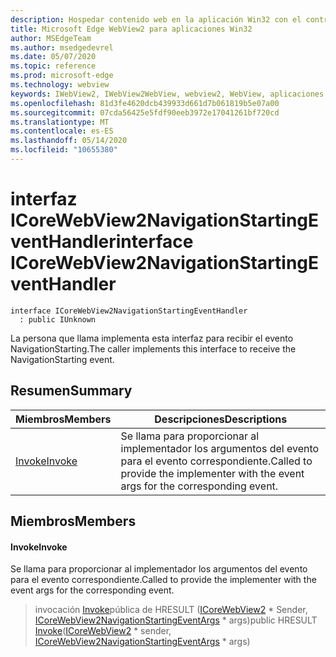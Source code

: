 ```yaml
---
description: Hospedar contenido web en la aplicación Win32 con el control Microsoft Edge WebView2
title: Microsoft Edge WebView2 para aplicaciones Win32
author: MSEdgeTeam
ms.author: msedgedevrel
ms.date: 05/07/2020
ms.topic: reference
ms.prod: microsoft-edge
ms.technology: webview
keywords: IWebView2, IWebView2WebView, webview2, WebView, aplicaciones Win32, Win32, Edge, ICoreWebView2, ICoreWebView2Controller, control de explorador, HTML Edge
ms.openlocfilehash: 81d3fe4620dcb439933d661d7b061819b5e07a00
ms.sourcegitcommit: 07cda56425e5fdf90eeb3972e17041261bf720cd
ms.translationtype: MT
ms.contentlocale: es-ES
ms.lasthandoff: 05/14/2020
ms.locfileid: "10655380"
---
```

# <span data-ttu-id="95963-104">interfaz ICoreWebView2NavigationStartingEventHandler</span><span class="sxs-lookup"><span data-stu-id="95963-104">interface ICoreWebView2NavigationStartingEventHandler</span></span> 

```
interface ICoreWebView2NavigationStartingEventHandler
  : public IUnknown
```

<span data-ttu-id="95963-105">La persona que llama implementa esta interfaz para recibir el evento NavigationStarting.</span><span class="sxs-lookup"><span data-stu-id="95963-105">The caller implements this interface to receive the NavigationStarting event.</span></span>

## <span data-ttu-id="95963-106">Resumen</span><span class="sxs-lookup"><span data-stu-id="95963-106">Summary</span></span>

 <span data-ttu-id="95963-107">Miembros</span><span class="sxs-lookup"><span data-stu-id="95963-107">Members</span></span>                        | <span data-ttu-id="95963-108">Descripciones</span><span class="sxs-lookup"><span data-stu-id="95963-108">Descriptions</span></span>
--------------------------------|---------------------------------------------
[<span data-ttu-id="95963-109">Invoke</span><span class="sxs-lookup"><span data-stu-id="95963-109">Invoke</span></span>](#invoke) | <span data-ttu-id="95963-110">Se llama para proporcionar al implementador los argumentos del evento para el evento correspondiente.</span><span class="sxs-lookup"><span data-stu-id="95963-110">Called to provide the implementer with the event args for the corresponding event.</span></span>

## <span data-ttu-id="95963-111">Miembros</span><span class="sxs-lookup"><span data-stu-id="95963-111">Members</span></span>

#### <span data-ttu-id="95963-112">Invoke</span><span class="sxs-lookup"><span data-stu-id="95963-112">Invoke</span></span> 

<span data-ttu-id="95963-113">Se llama para proporcionar al implementador los argumentos del evento para el evento correspondiente.</span><span class="sxs-lookup"><span data-stu-id="95963-113">Called to provide the implementer with the event args for the corresponding event.</span></span>

> <span data-ttu-id="95963-114">invocación [Invoke](#invoke)pública de HRESULT ([ICoreWebView2](icorewebview2.md) \* Sender, [ICoreWebView2NavigationStartingEventArgs](icorewebview2navigationstartingeventargs.md) \* args)</span><span class="sxs-lookup"><span data-stu-id="95963-114">public HRESULT [Invoke](#invoke)([ICoreWebView2](icorewebview2.md) \* sender, [ICoreWebView2NavigationStartingEventArgs](icorewebview2navigationstartingeventargs.md) \* args)</span></span>

